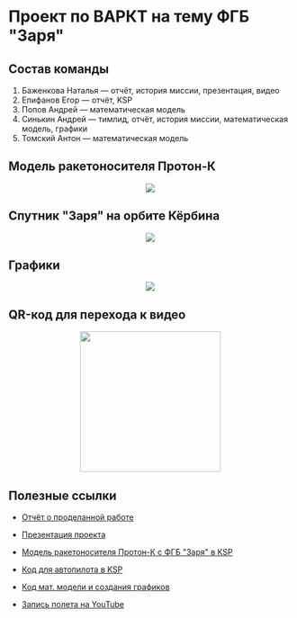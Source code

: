 # Проект по ВАРКТ на тему ФГБ "Заря"

## Состав команды
  1.	Баженкова Наталья — отчёт, история миссии, презентация, видео
  2.	Епифанов Егор — отчёт, KSP
  3.	Попов Андрей — математическая модель
  4.	Синькин Андрей — тимлид, отчёт, история миссии, математическая модель, графики
  5.	Томский Антон — математическая модель

## Модель ракетоносителя Протон-К

<p align="center">
  <img src="https://github.com/user-attachments/assets/ec027406-16a4-49e4-90a3-1e64af4d3968"/>
</p>

## Спутник "Заря" на орбите Кёрбина

<p align="center">
  <img src="https://github.com/user-attachments/assets/9bf3cb2d-f46c-4ddb-b494-fd80f022babd"/>
</p>

## Графики

<p align="center">
  <img src="https://github.com/user-attachments/assets/f187f0bb-55d9-4a8f-a34e-3a159533159a"/>
</p>

## QR-код для перехода к видео

<p align="center">
  <img src="https://github.com/user-attachments/assets/bc782c88-ce46-4427-9748-8c315899e2e0" width="250" height="250"/>
</p>

## Полезные ссылки

  - [Отчёт о проделанной работе](https://github.com/d-asv-b/varkt/blob/main/Reports/VARKT_Report.docx)

  - [Презентация проекта](https://github.com/d-asv-b/varkt/blob/main/Reports/Presentation.pptx)

  - [Модель ракетоносителя Протон-К с ФГБ "Заря" в KSP](https://github.com/d-asv-b/varkt/blob/main/KSP_craft/%D0%9F%D1%80%D0%BE%D1%82%D0%BE%D0%BD-%D0%9A_%D0%97%D0%B0%D1%80%D1%8F.craft)
  
  - [Код для автопилота в KSP](https://github.com/d-asv-b/varkt/blob/main/Python/krpc_autopilot.py)
  
  - [Код мат. модели и создания графиков](https://github.com/d-asv-b/varkt/blob/Python/show_data.py)
    
  - [Запись полета на YouTube](https://youtu.be/ManPyMjzc-k)
